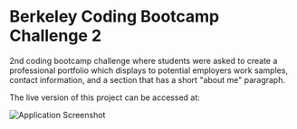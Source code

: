 # Berkeley Coding Bootcamp Challenge 2
2nd coding bootcamp challenge where students were asked to create a professional portfolio which displays to potential employers work samples, contact information, and a section that has a short "about me" paragraph.

The live version of this project can be accessed at:

![Application Screenshot](./docs/assets/images/saim_portfolio.jpg "Application Screenshot")